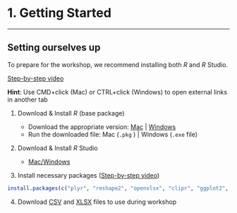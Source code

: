# 1. Getting Started
---
## Setting ourselves up

To prepare for the workshop, we recommend installing both *R* and *R* Studio.

[Step-by-step video](video1)

**Hint**: Use CMD+click (Mac) or CTRL+click (Windows) to open external links in another tab

1. Download & Install *R* (base package)
    - Download the appropriate version: [Mac](https://cran.r-project.org/bin/macosx/) | [Windows](https://cran.r-project.org/bin/windows/base/)
    - Run the downloaded file: Mac (`.pkg` ) | Windows (`.exe` file)

2. Download & Install *R* Studio
    - [Mac/Windows](https://rstudio.com/products/rstudio/download/#download)

3. Install necessary packages ([Step-by-step video](video2))

```r
install.packages(c("plyr", "reshape2", "openxlsx", "clipr", "ggplot2", "ggwordcloud"))
```

4. Download [CSV](file1) and [XLSX](file2) files to use during workshop
